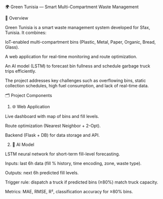 🌍 Green Tunisia — Smart Multi-Compartment Waste Management

📌 Overview

Green Tunisia is a smart waste management system developed for Sfax, Tunisia. It combines:

IoT-enabled multi-compartment bins (Plastic, Metal, Paper, Organic, Bread, Glass).

A web application for real-time monitoring and route optimization.

An AI model (LSTM) to forecast bin fullness and schedule garbage truck trips efficiently.

The project addresses key challenges such as overflowing bins, static collection schedules, high fuel consumption, and lack of real-time data.

🗂 Project Components
1. 🌐 Web Application

Live dashboard with map of bins and fill levels.

Route optimization (Nearest Neighbor + 2-Opt).

Backend (Flask + DB) for data storage and API.

2. 🤖 AI Model

LSTM neural network for short-term fill-level forecasting.

Inputs: last 6h data (fill % history, time encoding, zone, waste type).

Outputs: next 6h predicted fill levels.

Trigger rule: dispatch a truck if predicted bins (≥80%) match truck capacity.

Metrics: MAE, RMSE, R², classification accuracy for ≥80% bins.
